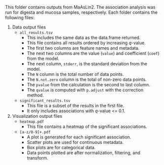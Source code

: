 This folder contains outputs from MaAsLin2. The association analysis was run for digesta and mucosa samples, respectively. Each folder contains the following files:

1. Data output files
    * ``all_results.tsv``
        * This includes the same data as the data.frame returned.
        * This file contains all results ordered by increasing *q*-value.
        * The first two columns are feature names and metadata.
        * The next two columns are the value (``value``) and coefficient (``coef``) from the model.
        * The next column, ``stderr``, is the standard deviation from the model.
        * The ``N`` column is the total number of data points.
        * The ``N.not.zero`` column is the total of non-zero data points.
        * The ``pvalue`` from the calculation is the second to last column.
        * The ``qvalue`` is computed with `p.adjust` with the correction method.
    * ``significant_results.tsv``
        * This file is a subset of the results in the first file.
        * It only includes associations with *q*-value <= 0.1.
2. Visualization output files
    * ``heatmap.pdf``
        * This file contains a heatmap of the significant associations.
    * ``[a-z/0-9]+.pdf``
        * A plot is generated for each significant association.
        * Scatter plots are used for continuous metadata.
        * Box plots are for categorical data.
        * Data points plotted are after normalization, filtering, and transform.

    
